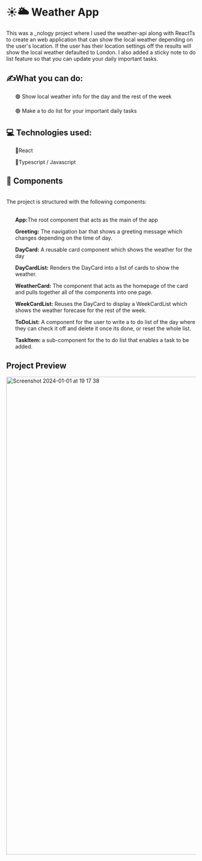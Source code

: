 <h1>☀️🌥 Weather App </h1>

This was a _nology project where I used the weather-api along with ReactTs to create an web application that can show the local weather depending on the user's location. If the user has their location settings off the results will show the local weather defaulted to London. I also added a sticky note to do list feature so that you can update your daily important tasks.

<h2>✍️What you can do:</h2>
<ul>🟢 Show local weather info for the day and the rest of the week</ul>
<ul>🟢 Make a to do list for your important daily tasks</ul>

<h2>💻 Technologies used:</h2>
<ul>🔵React</ul>
<ul>🔵Typescript / Javascript</ul>

<h2>🧩 Components</h2>
<br>The project is structured with the following components:
<br><br>
<uL><b>App:</b>The root component that acts as the main of the app</uL>
<uL><b>Greeting:</b> The navigation bar that shows a greeting message which changes depending on the time of day.</uL>
<uL><b>DayCard:</b> A reusable card component which shows the weather for the day</uL>
<uL><b>DayCardList:</b> Renders the DayCard into a list of cards to show the weather.</uL>
<uL><b>WeatherCard:</b> The component that acts as the homepage of the card and pulls together all of the components into one page.</uL>
<uL><b>WeekCardList:</b> Reuses the DayCard to display a WeekCardList which shows the weather forecase for the rest of the week.</uL>
<uL><b>ToDoList:</b> A component for the user to write a to do list of the day where they can check it off and delete it once its done, or reset the whole list.</uL>
<uL><b>TaskItem:</b> a sub-component for the to do list that enables a task to be added.</uL>

<h2>Project Preview</h2>
<img width="1267" alt="Screenshot 2024-01-01 at 19 17 38" src="https://github.com/Chelsealily/weather-app/assets/148104000/fc024956-b3d2-4e09-aea2-dc35ffdaaedb">

